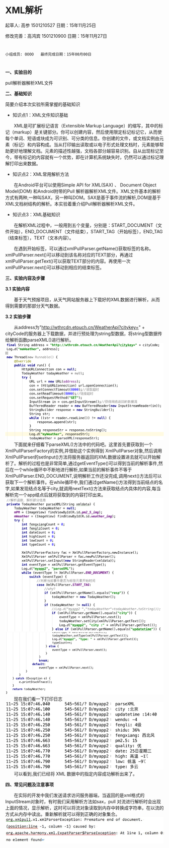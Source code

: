 # XML解析

起草人: 高参 1501210527   日期：15年11月25日

修改完善：高鸿宾 1501210900   日期：15年11月27日
# 


    小组成员: OOOO   最终完成日期：15年00月00日
# 

**一、实验目的**

pull解析器解析XML文件

**二、基础知识**

简要介绍本次实验所需掌握的基础知识
   
* 知识点1：XML文件知识基础

&#160; &#160; &#160; &#160;XML是可扩展标记语言（Extensible Markup Language）的缩写，其中的标记（markup）是关键部分。你可以创建内容，然后使用限定标记标记它，从而使每个单词、短语或块成为可识别、可分类的信息。你创建的文件，或文档实例由元素（标记）和内容构成。当从打印输出读取或以电子形式处理文档时，元素能够帮助更好地理解文档。元素的描述性越强，文档各部分越容易识别。自从出现标记至今，带有标记的内容就有一个优势，即在计算机系统缺失时，仍然可以通过标记理解打印出来数据。

* 知识点2：XML常用解析方法

&#160; &#160; &#160; &#160;在Android平台可以使用Simple API for XML(SAX) 、 Document Object Model(DOM) 和Android附带的Pull 解析器解析XML文件。XML文件基本的解析方式有两种,一种叫SAX，另一种叫DOM。SAX是基于事件流的解析,DOM是基于XML文档树结构的解析。本实验着重介绍Pull解析器解析XML文件。

* 知识点3：XML基础知识

&#160; &#160; &#160; &#160;在解析XML过程中，一般用到五个变量，分别是：START_DOCUMENT（文件开始），END_DOCUMENT（文件结束），START_TAG（开始标签），END_TAG（结束标签），TEXT（文本内容）。

&#160; &#160; &#160; &#160;在遇到开始标签，可以通过xmlPullParser.getName()获取标签的名称。xmlPullParser.next()可以移动到该名称对应的TEXT部分，再通过xmlPullParser.getText()可以获取TEXT部分的内容。再使用一次xmlPullParser.next()可以移动到相应的结束标签。

**三、实验内容及步骤**

**3.1 实验内容**

&#160; &#160; &#160; &#160;基于天气预报项目，从天气网站服务器上下载好的XML数据进行解析，从而得到需要的那部分天气数据。

**3.2 实验步骤**

&#160; &#160; &#160; &#160;从address为"http://wthrcdn.etouch.cn/WeatherApi?citykey=" + cityCode的服务器上下载数据，并进行预处理为string型数据，将string型数据传给解析函数parseXML()进行解析。  
![](1.png)  
&#160; &#160; &#160; &#160;下面就来仔细看下parseXML()方法中的代码吧。这里首先要获取到一个XmlPullParserFactory的实例,并借助这个实例得到 XmlPullParser对象,然后调用XmlPullParser的setInput()方法将服务器返回的XML数据设置进去就可以开始解析了。解析的过程也是非常简单,通过getEventType()可以得到当前的解析事件,然后在一个while循环中不断地进行解析,如果当前的解析事件不等于XmlPullParser.END_DOCUMENT,说明解析工作还没完成,调用next()方法后可以获取下一个解析事件。在while循环中,我们通过getName()方法得到当前结点的名字,如果发现结点名等于city,就调用nextText()方法来获取结点内具体的内容,每当解析完一个app结点后就将获取到的内容打印出来。  
![](2.png)![](3.png)  
&#160; &#160; &#160; &#160;现在我们看一下打印日志  
![](4.png)  
&#160; &#160; &#160; &#160;可以看到,我们已经将 XML 数据中的指定内容成功解析出来了。

**四、常见问题及注意事项**

&#160; &#160; &#160; &#160;在实际的开发中我们发送请求访问服务器端，当返回的是xml格式的InputStream对象时，有时我们采用解析方法如sax，pull 对流进行解析时会出现上面的情况，显示解析，这时可以将流对象读取到内存中转换成字符串，在以流的方式从内存中读出。重新解析就可以得到正确的对象集合。  
![](DC45703D-D0F1-452E-911A-2D3E32DC0C57.png)



